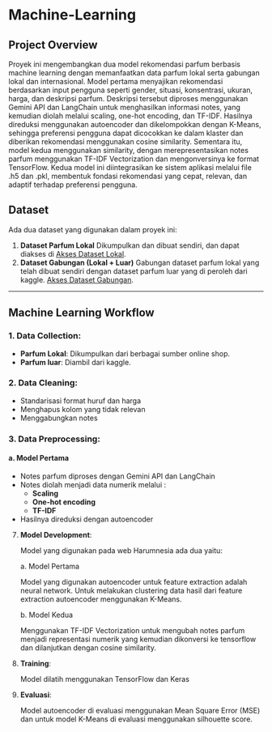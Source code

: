 # Machine-Learning

## Project Overview
Proyek ini mengembangkan dua model rekomendasi parfum berbasis machine learning dengan memanfaatkan data parfum lokal serta gabungan lokal dan internasional. Model pertama menyajikan rekomendasi berdasarkan input pengguna seperti gender, situasi, konsentrasi, ukuran, harga, dan deskripsi parfum. Deskripsi tersebut diproses menggunakan Gemini API dan LangChain untuk menghasilkan informasi notes, yang kemudian diolah melalui scaling, one-hot encoding, dan TF-IDF. Hasilnya direduksi menggunakan autoencoder dan dikelompokkan dengan K-Means, sehingga preferensi pengguna dapat dicocokkan ke dalam klaster dan diberikan rekomendasi menggunakan cosine similarity. Sementara itu, model kedua menggunakan similarity, dengan merepresentasikan notes parfum menggunakan TF-IDF Vectorization dan mengonversinya ke format TensorFlow. Kedua model ini diintegrasikan ke sistem aplikasi melalui file .h5 dan .pkl, membentuk fondasi rekomendasi yang cepat, relevan, dan adaptif terhadap preferensi pengguna.

## Dataset
Ada dua dataset yang digunakan dalam proyek ini: 
1. **Dataset Parfum Lokal**
   Dikumpulkan dan dibuat sendiri, dan dapat diakses di
   [Akses Dataset Lokal](https://github.com/Harumnesia/Machine-Learning/blob/main/Dataset/Dataset_Clean/Dataset_Harumnesia_clean.csv).
2. **Dataset Gabungan (Lokal + Luar)**
   Gabungan dataset parfum lokal yang telah dibuat sendiri dengan dataset parfum luar yang di peroleh dari kaggle.
   [Akses Dataset Gabungan](https://github.com/Harumnesia/Machine-Learning/blob/main/Dataset/Dataset_Gabungan/dataset_parfum_gabungan.csv).

---

## Machine Learning Workflow

### 1. **Data Collection**:
   
- **Parfum Lokal**: Dikumpulkan dari berbagai sumber online shop.
- **Parfum luar**: Diambil dari kaggle.
   
### 2. **Data Cleaning**:
   
- Standarisasi format huruf dan harga
- Menghapus kolom yang tidak relevan
- Menggabungkan notes
   
### 3. **Data Preprocessing**:
   
#### a. Model Pertama
   
- Notes parfum diproses dengan Gemini API dan LangChain
- Notes diolah menjadi  data numerik melalui :
  - **Scaling**
  - **One-hot encoding**
  - **TF-IDF**
- Hasilnya direduksi dengan autoencoder
   
7. **Model Development**:
   
   Model yang digunakan pada web Harumnesia ada dua yaitu:
   
   a. Model Pertama
   
   Model yang digunakan autoencoder untuk feature extraction adalah neural network. Untuk melakukan clustering data hasil dari feature extraction autoencoder menggunakan K-Means.
   
   b. Model Kedua
   
   Menggunakan TF-IDF Vectorization untuk mengubah notes parfum menjadi representasi numerik yang kemudian dikonversi ke tensorflow dan dilanjutkan dengan cosine similarity.
9. **Training**:
   
   Model dilatih menggunakan TensorFlow dan Keras
10. **Evaluasi**:
    
    Model autoencoder di evaluasi menggunakan Mean Square Error (MSE) dan untuk model K-Means di evaluasi menggunakan silhouette score. 
